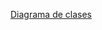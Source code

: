 [Diagrama de clases](https://lucid.app/lucidchart/afbdf0ef-7589-4002-b9bd-937aaae2d0b2/edit?viewport_loc=-1861%2C-1094%2C2429%2C1267%2C0_0&invitationId=inv_2572a991-d7d6-4938-b501-6a10e7781a41)
